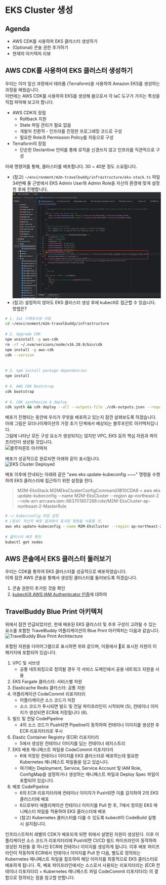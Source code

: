 # EKS Cluster 생성

## Agenda

- AWS CDK를 사용하여 EKS 클러스터 생성하기
- (Optional) 콘솔 권한 추가하기
- 현재의 아키텍처 리뷰

## AWS CDK를 사용하여 EKS 클러스터 생성하기
우리는 이미 앞선 과정에서 테라폼 (Terraform)을 사용하여 Amazon EKS를 생성하는 과정을 배웠습니다.<br>
이번에는 AWS CDK를 사용하여 EKS를 생성해 봄으로서 각 IaC 도구가 가지는 특성을 직접 파악해 보고자 합니다.<br>
- AWS CDK의 장점 
  - Rollback 지원
  - State 파일 관리가 필요 없음
  - 개발자 친환적 - 인프라를 진정한 프로그래밍 코드로 구성
  - 필요한 Role과 Permission Policy를 자동으로 구성
- Terraform의 장점
  - 단순한 Declaritive 언어를 통해 로직을 신경쓰지 않고 인프라를 직관적으로 구성

아래 명령어를 통해, 클러스터를 배포합니다. 30 ~ 40분 정도 소요됩니다.<br>

- (참고) ```~/environment/m2m-travelbuddy/infrastructure/eks-stack.ts``` 파일 34번째 줄 근방에서 EKS Admin User와 Admin Role을 자신의 환경에 맞게 설정한 후에 진행합니다.
    ![EKS Admin User and Role](./assets/cdk-eks-admin-user-and-role.png)
- (참고) 설정하지 않아도 EKS 클러스터 생성 후에 kubectl로 접근할 수 있습니다. 방법은?

```bash
# 1. IaC 디렉토리로 이동
cd ~/environment/m2m-travelbuddy/infrastructure

# 2. Upgrade CDK
npm uninstall -g aws-cdk
rm -rf ~/.nvm/versions/node/v16.20.0/bin/cdk
npm install -g aws-cdk
cdk --version


# 3. npm install package dependencies
npm install

# 4. AWS CDK Bootstrap
cdk bootstrap

# 4. CDK synthesize & deploy
cdk synth && cdk deploy --all --outputs-file ./cdk-outputs.json --require-approval=never
```

배포가 진행되는 동안에 우리가 무엇을 배포하고 있는지 잠깐 살펴보도록 하겠습니다.<br>
아래 그림은 모더나이제이션의 가장 초기 단계에서 예상되는 블루프린트 아키텍처입니다.<br>
그림에 나타난 모든 구성 요소가 생성되지는 않지만 VPC, EKS 등의 핵심 자원과 파이프라인이 생성될 것입니다.<br>
![블루피른트 아키텍처](./assets/M2M-Replatform-Architecture.png)

배포가 성공적으로 완료되면 아래와 같이 표시됩니다.<br>
![EKS Cluster Deployed](./assets/eks-cluster-deployed-with-cdk.png)

배포 이후에 안내되는 아래와 같은 "aws eks update-kubeconfig ~~~" 명령을 수행하여 EKS 클러스터에 접근하기 위한 설정을 한다.
> M2M-EksStack.M2MEksClusterConfigCommand3B10CDA8 = aws eks update-kubeconfig --name M2M-EksCluster --region ap-northeast-2 --role-arn arn:aws:iam::663701857288:role/M2M-EksCluster-ap-northeast-2-MasterRole

```bash
# ~/.kube/config 파일 설정
# (중요) 자신의 배포 결과에서 표시된 명령을 사용할 것.
aws eks update-kubeconfig --name M2M-EksCluster --region ap-northeast-2 --role-arn arn:aws:iam::663701857288:role/M2M-EksCluster-ap-northeast-2-MasterRole

# 클러스터 배포 확인
kubectl get nodes
```

## AWS 콘솔에서 EKS 클러스터 둘러보기
우리는 CDK를 통하여 EKS 클러스터를 성공적으로 배포하였습니다.<br>
이제 잠깐 AWS 콘솔을 통해서 생성된 클러스터를 둘러보도록 하겠습니다.

1. 콘솔 권한이 추가된 것을 확인
2. [kubectl과 AWS IAM Authenticator 인증](https://ssup2.github.io/theory_analysis/AWS_EKS_%EC%9D%B8%EC%A6%9D/)에 대하여


## TravelBuddy Blue Print 아키텍처
위에서 잠깐 언급되었지만, 현재 배포된 EKS 클러스터 및 추후 구성이 고려될 수 있는 요소를 포함한 TravelBuddy 어플리케이션의 Blue Print 아키텍처는 다음과 같습니다.
![TravelBuddy Blue Print Architecture](./assets/M2M-Replatform-Architecture.png)

포함된 자원을 다이어그램으로 표시하면 위와 같으며, 이중에서 🔴로 표시된 자원이 이 패키지에 포함되어 있습니다.
1.	VPC 및 서브넷
      * 공통 네트워킹으로 정의될 경우 각 서비스 도메인에서 공용 네트워크 자원을 사용
2.	EKS Fargate 클러스터: 서비스별 자원
3.	Elasticache Redis 클러스터: 공통 자원
4.	어플리케이션 CodeCommit 리포지터리 
      * 어플리케이션 소스 코드가 저장
      * 소스 코드가 푸시되면 빌드 및 전달 파이프라인이 시작되며 (5), 컨테이너 이미지가 생성되면 ECR에 저장됩니다 (6).
5.	빌드 및 전달 CodePipeline
       * 4의 소스 코드가 Push되면 Pipeline이 동작하여 컨테이너 이미지를 생성한 후 ECR 리포지터리로 푸시
6.	Elastic Container Registry (ECR) 리포지터리
       * 5에서 생성된 컨테이너 이미지를 담는 컨테이너 레지스트리
7.	EKS 배포 매니페스트 파일용 CodeCommit 리포지터리
       * 6에 저장된 컨테이너 이미지를 EKS 클러스터로 배포하는데 필요한 Kubernetes 매니페스트 파일들을 담고 있습니다.
       * 여기에는 Deployment, Service, Service Account 및 IAM Role, ConfigMap을 설정하거나 생성하는 매니페스트 파일과 Deploy Spec 파일이 포함되어 있습니다.
8.	배포 CodePipeline
       * 6의 ECR 리포지터리에 컨테이너 이미지가 Push되면 이를 감지하여 2의 EKS 클러스터에 배포
       * 6으로부터 애플리케이션 컨테이너 이미지를 Pull 한 후, 7에서 정의된 EKS 매니페스터 파일을 적용하여 EKS 클러스터에 배포
       * (참고) Kubernetes 클러스터를 다룰 수 있도록 kubectl이 CodeBuild 실행 시 설치됩니다.
      
인프라스트럭처 레벨의 CDK가 배포되게 되면 위에서 설명된 자원이 생성된다. 이후 어플리케이션 소스 코드가 리포지터리에 Push되면 CI/CD 빌드 파이프라인이 동작하여 생성된 자원들 중 하나인 ECR에 컨테이너 이미지를 생성하게 됩니다. 이후 배포 파이프라인이 작동하여 ECR에서 컨테이너 이미지를 Pull 한 다음, 별도로 정의되는 Kubernetes 매니페스트 파일을 참조하여 해당 이미지를 최종적으로 EKS 클러스터로 배포하게 됩니다. 즉, 배포 파이프라인에서는 소스로서 사용되는 리포지터리는 (ECR 컨테이너 리포지터리 + Kubernetes 매니페스트 파일 CodeCommit 리포지터리) 의 결합으로 정의되는 점을 참고할 만합니다.


